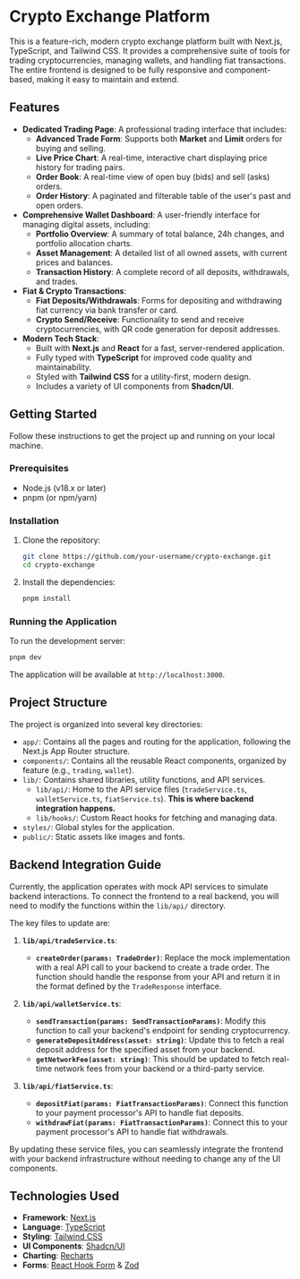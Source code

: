 # Crypto Exchange Platform

This is a feature-rich, modern crypto exchange platform built with Next.js, TypeScript, and Tailwind CSS. It provides a comprehensive suite of tools for trading cryptocurrencies, managing wallets, and handling fiat transactions. The entire frontend is designed to be fully responsive and component-based, making it easy to maintain and extend.

## Features

-   **Dedicated Trading Page**: A professional trading interface that includes:
    -   **Advanced Trade Form**: Supports both **Market** and **Limit** orders for buying and selling.
    -   **Live Price Chart**: A real-time, interactive chart displaying price history for trading pairs.
    -   **Order Book**: A real-time view of open buy (bids) and sell (asks) orders.
    -   **Order History**: A paginated and filterable table of the user's past and open orders.
-   **Comprehensive Wallet Dashboard**: A user-friendly interface for managing digital assets, including:
    -   **Portfolio Overview**: A summary of total balance, 24h changes, and portfolio allocation charts.
    -   **Asset Management**: A detailed list of all owned assets, with current prices and balances.
    -   **Transaction History**: A complete record of all deposits, withdrawals, and trades.
-   **Fiat & Crypto Transactions**:
    -   **Fiat Deposits/Withdrawals**: Forms for depositing and withdrawing fiat currency via bank transfer or card.
    -   **Crypto Send/Receive**: Functionality to send and receive cryptocurrencies, with QR code generation for deposit addresses.
-   **Modern Tech Stack**:
    -   Built with **Next.js** and **React** for a fast, server-rendered application.
    -   Fully typed with **TypeScript** for improved code quality and maintainability.
    -   Styled with **Tailwind CSS** for a utility-first, modern design.
    -   Includes a variety of UI components from **Shadcn/UI**.

## Getting Started

Follow these instructions to get the project up and running on your local machine.

### Prerequisites

-   Node.js (v18.x or later)
-   pnpm (or npm/yarn)

### Installation

1.  Clone the repository:
    ```bash
    git clone https://github.com/your-username/crypto-exchange.git
    cd crypto-exchange
    ```
2.  Install the dependencies:
    ```bash
    pnpm install
    ```

### Running the Application

To run the development server:

```bash
pnpm dev
```

The application will be available at `http://localhost:3000`.

## Project Structure

The project is organized into several key directories:

-   `app/`: Contains all the pages and routing for the application, following the Next.js App Router structure.
-   `components/`: Contains all the reusable React components, organized by feature (e.g., `trading`, `wallet`).
-   `lib/`: Contains shared libraries, utility functions, and API services.
    -   `lib/api/`: Home to the API service files (`tradeService.ts`, `walletService.ts`, `fiatService.ts`). **This is where backend integration happens.**
    -   `lib/hooks/`: Custom React hooks for fetching and managing data.
-   `styles/`: Global styles for the application.
-   `public/`: Static assets like images and fonts.

## Backend Integration Guide

Currently, the application operates with mock API services to simulate backend interactions. To connect the frontend to a real backend, you will need to modify the functions within the `lib/api/` directory.

The key files to update are:

1.  **`lib/api/tradeService.ts`**:
    -   **`createOrder(params: TradeOrder)`**: Replace the mock implementation with a real API call to your backend to create a trade order. The function should handle the response from your API and return it in the format defined by the `TradeResponse` interface.

2.  **`lib/api/walletService.ts`**:
    -   **`sendTransaction(params: SendTransactionParams)`**: Modify this function to call your backend's endpoint for sending cryptocurrency.
    -   **`generateDepositAddress(asset: string)`**: Update this to fetch a real deposit address for the specified asset from your backend.
    -   **`getNetworkFee(asset: string)`**: This should be updated to fetch real-time network fees from your backend or a third-party service.

3.  **`lib/api/fiatService.ts`**:
    -   **`depositFiat(params: FiatTransactionParams)`**: Connect this function to your payment processor's API to handle fiat deposits.
    -   **`withdrawFiat(params: FiatTransactionParams)`**: Connect this to your payment processor's API to handle fiat withdrawals.

By updating these service files, you can seamlessly integrate the frontend with your backend infrastructure without needing to change any of the UI components.

## Technologies Used

-   **Framework**: [Next.js](https://nextjs.org/)
-   **Language**: [TypeScript](https://www.typescriptlang.org/)
-   **Styling**: [Tailwind CSS](https://tailwindcss.com/)
-   **UI Components**: [Shadcn/UI](https://ui.shadcn.com/)
-   **Charting**: [Recharts](https://recharts.org/)
-   **Forms**: [React Hook Form](https://react-hook-form.com/) & [Zod](https://zod.dev/)
